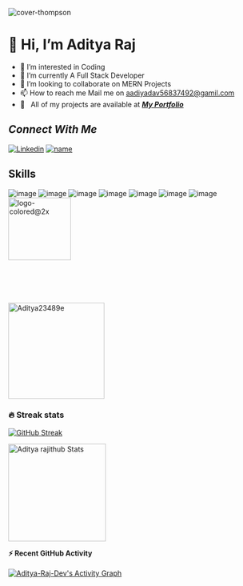 ![cover-thompson](https://user-images.githubusercontent.com/99119876/181840006-8b2fab9a-dec4-46d7-9db6-fed3badaa98f.png)
       
#                                👋 Hi, I’m Aditya Raj
- 👀 I’m interested in Coding
- 🌱 I’m currently A Full Stack Developer
- 💞️ I’m looking to collaborate on MERN Projects
- 📫 How to reach me  Mail me on aadiyadav56837492@gamil.com
- 🌱 &nbsp; All of my projects are available at ***[My Portfolio](https://aditya-raj-dev.github.io/)***

## *Connect With Me*
[![Linkedin](https://user-images.githubusercontent.com/99119876/184509602-b16e89f9-2e01-4b21-b510-8c6db731f88e.png)](https://www.linkedin.com/in/coderaadi/)
[![name](https://user-images.githubusercontent.com/99119876/184509632-70354464-51be-4f4a-b2da-7ddaf7763478.png)](https://www.instagram.com/aditya.raj369/)

## Skills
![image](https://user-images.githubusercontent.com/99119876/184509798-079ddba6-6950-471b-bf94-50f1ff57bff9.png)
![image](https://user-images.githubusercontent.com/99119876/184509724-6986231e-194a-4ce7-8937-5e132a5b797d.png)
![image](https://user-images.githubusercontent.com/99119876/184509705-92aa0d1f-ea88-44eb-a111-c1b4a8e19a35.png)
![image](https://user-images.githubusercontent.com/99119876/184509735-4d0d6607-b8b1-407c-8f7b-b4c00d120b2e.png)
![image](https://user-images.githubusercontent.com/99119876/184510056-430ff2cf-8af8-4ac1-a27d-f7fec892c250.png)
![image](https://user-images.githubusercontent.com/99119876/184509827-7ac13400-f439-4ae4-9224-90ed746240f8.png)
![image](https://user-images.githubusercontent.com/99119876/184510095-71f99c14-9a84-433a-b347-de74259cca54.png)
<img width="125" alt="logo-colored@2x" src="https://user-images.githubusercontent.com/99119876/184509861-7068a16c-e5f4-4b30-9da2-afce42ab3215.png">
 <br/>
 <br/>
 <br/>
  <br/>
  <br/>
  <br/>
<img src="https://github-readme-stats.vercel.app/api/top-langs?username=Aditya-Raj-Dev&langs_count=10&show_icons=true&locale=en&layout=compact&theme=vision-friendly-dark" alt="Aditya23489e" height="192px"/>


### 🔥 Streak stats
[![GitHub Streak](http://github-readme-streak-stats.herokuapp.com?user=Aditya-Raj-Deve&theme=vision-friendly-dark)](https://git.io/streak-stats)

<a href="https://github.com/Aditya-Raj-Dev/github-readme-stats"><img alt="Aditya rajithub Stats" src="https://github-readme-stats.vercel.app/api?username=Aditya-Raj-Dev&show_icons=true&count_private=true&theme=vision-friendly-dark" height="195px"/></a>

  <summary><b>⚡ Recent GitHub Activity </b></summary>
  <br/>
   <a href="https://github.com/Aditya-Raj-Dev"><img alt="Aditya-Raj-Dev's Activity Graph" src="https://activity-graph.herokuapp.com/graph?username=Aditya-Raj-Dev&custom_title=Aditya-Raj-Dev's%20Contribution%20Graph&theme=react-dark" /></a>
